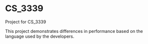 # CS_3339
Project for CS_3339

This project demonstrates differences in performance
based on the language used by the developers.
